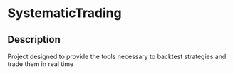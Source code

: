 # SystematicTrading

## Description
Project designed to provide the tools necessary to backtest strategies and trade them in real time
